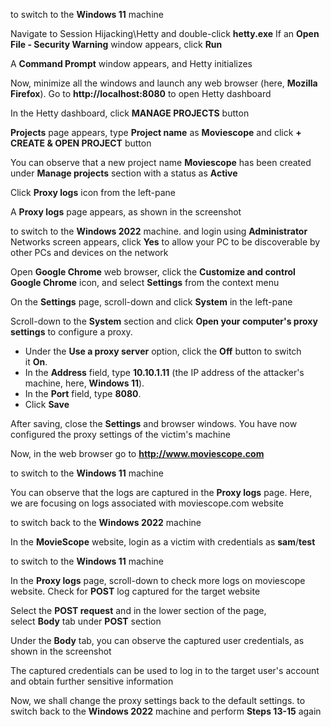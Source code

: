 
to switch to the **Windows 11** machine

Navigate to Session Hijacking\Hetty and double-click **hetty.exe**
If an **Open File - Security Warning** window appears, click **Run**

A **Command Prompt** window appears, and Hetty initializes

Now, minimize all the windows and launch any web browser (here, **Mozilla Firefox**). Go to **http://localhost:8080** to open Hetty dashboard

In the Hetty dashboard, click **MANAGE PROJECTS** button

**Projects** page appears, type **Project name** as **Moviescope** and click **+ CREATE & OPEN PROJECT** button

You can observe that a new project name **Moviescope** has been created under **Manage projects** section with a status as **Active**

Click **Proxy logs** icon from the left-pane

A **Proxy logs** page appears, as shown in the screenshot

to switch to the **Windows 2022** machine. and login using **Administrator**
Networks screen appears, click **Yes** to allow your PC to be discoverable by other PCs and devices on the network

Open **Google Chrome** web browser, click the **Customize and control Google Chrome** icon, and select **Settings** from the context menu

On the **Settings** page, scroll-down and click **System** in the left-pane

Scroll-down to the **System** section and click **Open your computer's proxy settings** to configure a proxy.

- Under the **Use a proxy server** option, click the **Off** button to switch it **On**.
- In the **Address** field, type **10.10.1.11** (the IP address of the attacker's machine, here, **Windows 11**).
- In the **Port** field, type **8080**.
- Click **Save**

After saving, close the **Settings** and browser windows. You have now configured the proxy settings of the victim's machine

Now, in the web browser go to **http://www.moviescope.com**

to switch to the **Windows 11** machine

You can observe that the logs are captured in the **Proxy logs** page. Here, we are focusing on logs associated with moviescope.com website

to switch back to the **Windows  2022** machine

In the **MovieScope** website, login as a victim with credentials as **sam**/**test**

to switch to the **Windows 11** machine

In the **Proxy logs** page, scroll-down to check more logs on moviescope website. Check for **POST** log captured for the target website

Select the **POST request** and in the lower section of the page, select **Body** tab under **POST** section

Under the **Body** tab, you can observe the captured user credentials, as shown in the screenshot

The captured credentials can be used to log in to the target user's account and obtain further sensitive information

Now, we shall change the proxy settings back to the default settings. to switch back to the **Windows 2022** machine and perform **Steps 13-15** again




